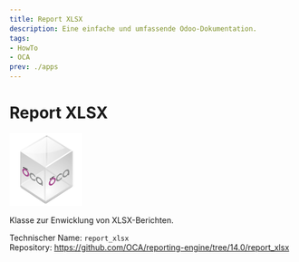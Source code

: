 ```yaml
---
title: Report XLSX
description: Eine einfache und umfassende Odoo-Dokumentation.
tags:
- HowTo
- OCA
prev: ./apps
---
```

# Report XLSX
![icon_oca_app](assets/icon_oca_app.png)

Klasse zur Enwicklung von XLSX-Berichten.

Technischer Name: `report_xlsx`\
Repository: <https://github.com/OCA/reporting-engine/tree/14.0/report_xlsx>
